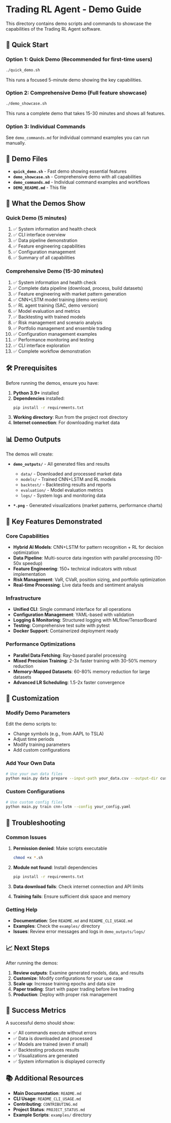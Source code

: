 # Trading RL Agent - Demo Guide

This directory contains demo scripts and commands to showcase the capabilities of the Trading RL Agent software.

## 🚀 Quick Start

### Option 1: Quick Demo (Recommended for first-time users)

```bash
./quick_demo.sh
```

This runs a focused 5-minute demo showing the key capabilities.

### Option 2: Comprehensive Demo (Full feature showcase)

```bash
./demo_showcase.sh
```

This runs a complete demo that takes 15-30 minutes and shows all features.

### Option 3: Individual Commands

See `demo_commands.md` for individual command examples you can run manually.

## 📁 Demo Files

- **`quick_demo.sh`** - Fast demo showing essential features
- **`demo_showcase.sh`** - Comprehensive demo with all capabilities
- **`demo_commands.md`** - Individual command examples and workflows
- **`DEMO_README.md`** - This file

## 🎯 What the Demos Show

### Quick Demo (5 minutes)

1. ✅ System information and health check
2. ✅ CLI interface overview
3. ✅ Data pipeline demonstration
4. ✅ Feature engineering capabilities
5. ✅ Configuration management
6. ✅ Summary of all capabilities

### Comprehensive Demo (15-30 minutes)

1. ✅ System information and health check
2. ✅ Complete data pipeline (download, process, build datasets)
3. ✅ Feature engineering with market pattern generation
4. ✅ CNN+LSTM model training (demo version)
5. ✅ RL agent training (SAC, demo version)
6. ✅ Model evaluation and metrics
7. ✅ Backtesting with trained models
8. ✅ Risk management and scenario analysis
9. ✅ Portfolio management and ensemble trading
10. ✅ Configuration management examples
11. ✅ Performance monitoring and testing
12. ✅ CLI interface exploration
13. ✅ Complete workflow demonstration

## 🛠️ Prerequisites

Before running the demos, ensure you have:

1. **Python 3.9+** installed
2. **Dependencies** installed:
   ```bash
   pip install -r requirements.txt
   ```
3. **Working directory**: Run from the project root directory
4. **Internet connection**: For downloading market data

## 📊 Demo Outputs

The demos will create:

- **`demo_outputs/`** - All generated files and results
  - `data/` - Downloaded and processed market data
  - `models/` - Trained CNN+LSTM and RL models
  - `backtest/` - Backtesting results and reports
  - `evaluation/` - Model evaluation metrics
  - `logs/` - System logs and monitoring data

- **`*.png`** - Generated visualizations (market patterns, performance charts)

## 🎯 Key Features Demonstrated

### Core Capabilities

- **Hybrid AI Models**: CNN+LSTM for pattern recognition + RL for decision optimization
- **Data Pipeline**: Multi-source data ingestion with parallel processing (10-50x speedup)
- **Feature Engineering**: 150+ technical indicators with robust implementation
- **Risk Management**: VaR, CVaR, position sizing, and portfolio optimization
- **Real-time Processing**: Live data feeds and sentiment analysis

### Infrastructure

- **Unified CLI**: Single command interface for all operations
- **Configuration Management**: YAML-based with validation
- **Logging & Monitoring**: Structured logging with MLflow/TensorBoard
- **Testing**: Comprehensive test suite with pytest
- **Docker Support**: Containerized deployment ready

### Performance Optimizations

- **Parallel Data Fetching**: Ray-based parallel processing
- **Mixed Precision Training**: 2-3x faster training with 30-50% memory reduction
- **Memory-Mapped Datasets**: 60-80% memory reduction for large datasets
- **Advanced LR Scheduling**: 1.5-2x faster convergence

## 🔧 Customization

### Modify Demo Parameters

Edit the demo scripts to:

- Change symbols (e.g., from AAPL to TSLA)
- Adjust time periods
- Modify training parameters
- Add custom configurations

### Add Your Own Data

```bash
# Use your own data files
python main.py data prepare --input-path your_data.csv --output-dir custom_output/
```

### Custom Configurations

```bash
# Use custom config files
python main.py train cnn-lstm --config your_config.yaml
```

## 🚨 Troubleshooting

### Common Issues

1. **Permission denied**: Make scripts executable

   ```bash
   chmod +x *.sh
   ```

2. **Module not found**: Install dependencies

   ```bash
   pip install -r requirements.txt
   ```

3. **Data download fails**: Check internet connection and API limits

4. **Training fails**: Ensure sufficient disk space and memory

### Getting Help

- **Documentation**: See `README.md` and `README_CLI_USAGE.md`
- **Examples**: Check the `examples/` directory
- **Issues**: Review error messages and logs in `demo_outputs/logs/`

## 📈 Next Steps

After running the demos:

1. **Review outputs**: Examine generated models, data, and results
2. **Customize**: Modify configurations for your use case
3. **Scale up**: Increase training epochs and data size
4. **Paper trading**: Start with paper trading before live trading
5. **Production**: Deploy with proper risk management

## 🎉 Success Metrics

A successful demo should show:

- ✅ All commands execute without errors
- ✅ Data is downloaded and processed
- ✅ Models are trained (even if small)
- ✅ Backtesting produces results
- ✅ Visualizations are generated
- ✅ System information is displayed correctly

## 📚 Additional Resources

- **Main Documentation**: `README.md`
- **CLI Usage**: `README_CLI_USAGE.md`
- **Contributing**: `CONTRIBUTING.md`
- **Project Status**: `PROJECT_STATUS.md`
- **Example Scripts**: `examples/` directory
